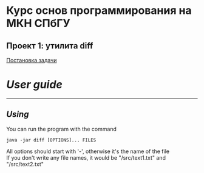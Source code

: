 # Курс основ программирования на МКН СПбГУ
## Проект 1: утилита diff

[Постановка задачи](./TASK.md)


# *User guide*
___
## *Using* 
You can run the program with the command <br>
``` #bash
java -jar diff [OPTIONS]... FILES
```

All options should start with '-', otherwise it's the name of the file <br>
If you don't write any file names, it would be "/src/text1.txt" and "/src/text2.txt"